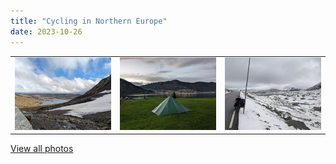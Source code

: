 ```yaml
---
title: "Cycling in Northern Europe"
date: 2023-10-26
---
```




|   |  |  |
| --- | --- | --- |
| [![Photo 1](/images/PXL_20230928_133501912.jpg)](https://photos.app.goo.gl/U47YpLFXzT8tEgV37) | ![Photo 1](/images/PXL_20231006_171346836.NIGHT.jpg) | ![Photo 1](/images/PXL_20231008_123600932.jpg) |


[View all photos](https://photos.app.goo.gl/U47YpLFXzT8tEgV37)
